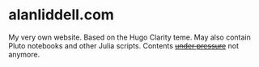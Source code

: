 # alanliddell.com

My very own website. Based on the Hugo Clarity teme.
May also contain Pluto notebooks and other Julia scripts.
Contents ~~[under pressure](https://www.beeminder.com/aliddell/write-or-die)~~ not anymore.
